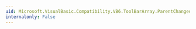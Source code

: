 ```yaml
---
uid: Microsoft.VisualBasic.Compatibility.VB6.ToolBarArray.ParentChanged
internalonly: False
---
```

